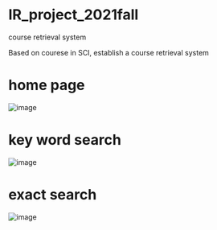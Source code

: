 # IR_project_2021fall
course retrieval system

Based on courese in SCI, establish a course retrieval system 
# home page
![image](https://user-images.githubusercontent.com/39432361/147431153-92af4c4e-15a4-4909-af5e-23920befdf32.png)

# key word search
![image](https://user-images.githubusercontent.com/39432361/147431179-868715be-cfe6-4ea0-9a2c-8aa807c267a6.png)

# exact search 
![image](https://user-images.githubusercontent.com/39432361/147431218-0370668c-aacf-4332-8dc0-3b150a3dac6e.png)


